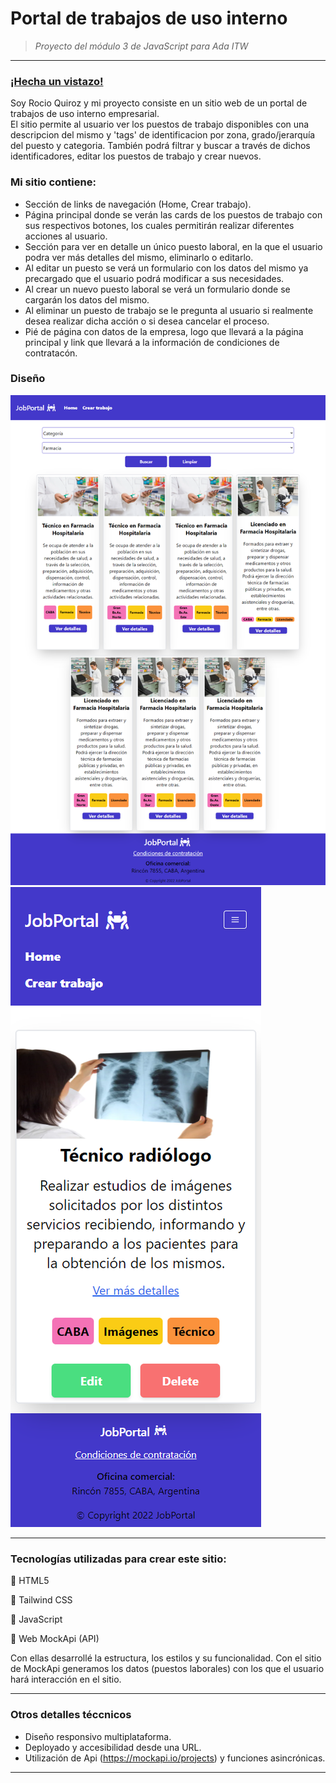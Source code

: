 # Portal de trabajos de uso interno 

> *Proyecto del módulo 3 de JavaScript para Ada ITW*   
---
### [¡Hecha un vistazo!](https://vrocioquiroz.github.io/Tp-Jobs/)

Soy Rocio Quiroz y mi proyecto consiste en un sitio web de un portal de trabajos de uso interno empresarial.    
El sitio permite al usuario ver los puestos de trabajo disponibles con una descripcion del mismo y 'tags' de identificacion por zona, grado/jerarquía del puesto y categoria.
También podrá filtrar y buscar a través de dichos identificadores, editar los puestos de trabajo y crear nuevos.

### Mi sitio contiene: 
- Sección de links de navegación (Home, Crear trabajo).   
- Página principal donde se verán las cards de los puestos de trabajo con sus respectivos botones, los cuales permitirán realizar diferentes acciones al usuario.    
- Sección para ver en detalle un único puesto laboral, en la que el usuario podra ver más detalles del mismo, eliminarlo o editarlo.
- Al editar un puesto se verá un formulario con los datos del mismo ya precargado que el usuario podrá modificar a sus necesidades. 
- Al crear un nuevo puesto laboral se verá un formulario donde se cargarán los datos del mismo.
- Al eliminar un puesto de trabajo se le pregunta al usuario si realmente desea realizar dicha acción o si desea cancelar el proceso.
- Pié de página con datos de la empresa, logo que llevará a la página principal y link que llevará a la información de condiciones de contratacón.


### Diseño
![Portal de trabajos](img/capture1-JobPortal.png)   ![Portal de trabajos responsive](img/capture2-JobPortal.png)

---

### Tecnologías utilizadas para crear este sitio:
:small_orange_diamond:  HTML5

:small_orange_diamond:  Tailwind CSS     

:small_orange_diamond:  JavaScript

:small_orange_diamond: Web MockApi (API) 

Con ellas desarrollé la estructura, los estilos y su funcionalidad. Con el sitio de MockApi generamos los datos (puestos laborales) con los que el usuario hará interacción en el sitio. 

---

### Otros detalles téccnicos

- Diseño responsivo multiplataforma.
- Deployado y accesibilidad desde una URL.
- Utilización de Api (https://mockapi.io/projects) y funciones asincrónicas.  

---

